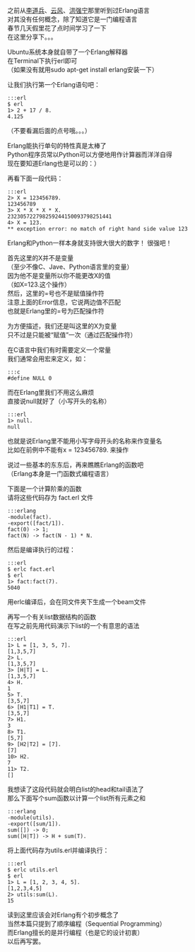 之前从<a href="http://www.cnblogs.com/lidaobing/">李道兵</a>、<a href="http://blog.codingnow.com/">云风</a>、<a href="http://www.douban.com/people/hongqn/">洪强宁</a>那里听到过Erlang语言  
对其没有任何概念，除了知道它是一门编程语言  
春节几天假里花了点时间学习了一下  
在这里分享下。。。  

Ubuntu系统本身就自带了一个Erlang解释器  
在Terminal下执行erl即可  
（如果没有就用sudo apt-get install erlang安装一下）  

让我们执行第一个Erlang语句吧：  

    :::erl
    $ erl
    1> 2 + 17 / 8.
    4.125

（不要看漏后面的点号哦。。。）  

Erlang能执行单句的特性真是太棒了  
Python程序员常以Python可以方便地用作计算器而洋洋自得  
现在要知道Erlang也是可以的：）  

再看下面一段代码：  

    :::erl
    2> X = 123456789.
    123456789
    3> X * X * X * X.
    232305722798259244150093798251441
    4> X = 123.
    ** exception error: no match of right hand side value 123


Erlang和Python一样本身就支持很大很大的数字！ 很强吧！  

首先这里的X并不是变量  
（至少不像C、Jave、Python语言里的变量）  
因为他不是变量所以你不能更改X的值  
（如X=123.这个操作）  
然后，这里的=号也不是赋值操作符  
注意上面的Error信息，它说两边值不匹配  
也就是Erlang里的=号为匹配操作符  

为方便描述，我们还是叫这里的X为变量  
只不过是只能被“赋值”一次（通过匹配操作符）  

在C语言中我们有时需要定义一个常量  
我们通常会用宏来定义，如：  

    :::c
    #define NULL 0


而在Erlang里我们不用这么麻烦  
直接说null就好了（小写开头的名称）  

    :::erl
    1> null.
    null


也就是说Erlang里不能用小写字母开头的名称来作变量名  
比如在前例中不能有x = 123456789. 来操作  

说过一些基本的东东后，再来瞧瞧Erlang的函数吧  
（Erlang本身是一门函数式编程语言）  

下面是一个计算阶乘的函数  
请将这些代码存为 fact.erl 文件  

    :::erlang
    -module(fact).
    -export([fact/1]).
    fact(0) -> 1;
    fact(N) -> fact(N - 1) * N.


然后是编译执行的过程：  

    :::erl
    $ erlc fact.erl
    $ erl
    1> fact:fact(7).
    5040

用erlc编译后，会在同文件夹下生成一个beam文件  

再写一个有关list数据结构的函数  
在写之前先用代码演示下list的一个有意思的语法  

    :::erl
    1> L = [1, 3, 5, 7].
    [1,3,5,7]
    2> L.
    [1,3,5,7]
    3> [H|T] = L.
    [1,3,5,7]
    4> H.
    1
    5> T.
    [3,5,7]
    6> [H1|T1] = T.
    [3,5,7]
    7> H1.
    3
    8> T1.
    [5,7]
    9> [H2|T2] = [7].
    [7]
    10> H2.
    7
    11> T2.
    []


我想读了这段代码就会明白list的head和tail语法了  
那么下面写个sum函数以计算一个list所有元素之和  

    :::erlang
    -module(utils).
    -export([sum/1]).
    sum([]) -> 0;
    sum([H|T]) -> H + sum(T).


将上面代码存为utils.erl并编译执行：  

    :::erl
    $ erlc utils.erl
    $ erl
    1> L = [1, 2, 3, 4, 5].
    [1,2,3,4,5]
    2> utils:sum(L).
    15


读到这里应该会对Erlang有个初步概念了  
当然本篇只提到了顺序编程（Sequential Programming）  
而Erlang擅长的是并行编程（也是它的设计初衷）  
以后再写罢。  
